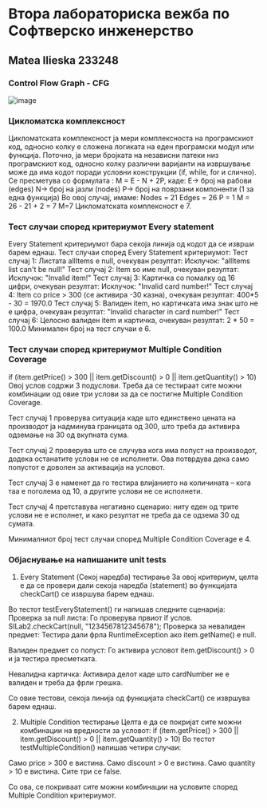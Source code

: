 # **Втора лабораториска вежба по Софтверско инженерство**

## Matea Ilieska 233248

### **Control Flow Graph - CFG**
![image](https://github.com/user-attachments/assets/7537a07a-4698-4d1e-8b77-57df528df6b7)


### **Цикломатска комплексност**

Цикломатската комплексност ја мери комплексноста на програмскиот код, односно колку е сложена логиката на еден програмски модул или функција.
Поточно, ја мери бројката на независни патеки низ програмскиот код, односно колку различни варијанти на извршување може да има кодот поради условни конструкции (if, while, for и слично).
Се пресметува со формулата : M = E - N + 2P, каде:
E-> број на рабови (edges)
N-> број на јазли (nodes)
P-> број на поврзани компоненти (1 за една функција)
Во овој случај, имаме:
Nodes = 21
Edges = 26
P = 1
M = 26 - 21 + 2 = 7
M=7
Цикломатската комплексност е 7.


### **Тест случаи според критериумот Every statement**

Every Statement критериумот бара секоја линија од кодот да се изврши барем еднаш.
Тест случаи според Every Statement критериумот:
Тест случај 1: Листата allItems е null, oчекуван резултат: Исклучок: "allItems list can't be null!"
Тест случај 2: Item so име null, очекуван резултат: Исклучок: "Invalid item!"
Тест случај 3: Картичка со помалку од 16 цифри, oчекуван резултат: Исклучок: "Invalid card number!"
Тест случај 4: Item со price > 300 (се активира -30 казна), очекуван резултат: 400*5 - 30 = 1970.0
Тест случај 5: Валиден item, но картичката има знак што не е цифра, очекуван резултат: "Invalid character in card number!"
Тест случај 6: Целосно валиден item и картичка, очекуван резултат: 2 * 50 = 100.0
Минимален број на тест случаи е 6.


### **Тест случаи според критериумот Multiple Condition Coverage**

if (item.getPrice() > 300 || item.getDiscount() > 0 || item.getQuantity() > 10)
Овој услов содржи 3 подуслови. Треба да се тестираат сите можни комбинации од овие три услови за да се постигне Multiple Condition Coverage.

Тест случај 1 проверува ситуација каде што единствено цената на производот ја надминува границата од 300, што треба да активира одземање на 30 од вкупната сума.

Тест случај 2 проверува што се случува кога има попуст на производот, додека останатите услови не се исполнети. Ова потврдува дека само попустот е доволен за активација на условот.

Тест случај 3 е наменет да го тестира влијанието на количината – кога таа е поголема од 10, а другите услови не се исполнети.

Тест случај 4 претставува негативно сценарио: ниту еден од трите услови не е исполнет, и како резултат не треба да се одзема 30 од сумата.

Минималниот број тест случаи според Multiple Condition Coverage е 4.



### **Објаснување на напишаните unit tests**

1. Every Statement (Секој наредба) тестирање
За овој критериум, целта е да се провери дали секоја наредба (statement) во функцијата checkCart() се извршува барем еднаш.

Во тестот testEveryStatement() ги напишав следните сценарија:
Проверка за null листа:
Го проверува првиот if услов.
SILab2.checkCart(null, "1234567812345678");
Проверка за невалиден предмет:
Тестира дали фрла RuntimeException ако item.getName() е null.

Валиден предмет со попуст:
Го активира условот item.getDiscount() > 0 и ја тестира пресметката.

Невалидна картичка:
Активира делот каде што cardNumber не е валиден и треба да фрли грешка.

Со овие тестови, секоја линија од функцијата checkCart() се извршува барем еднаш.

2. Multiple Condition тестирање
Целта е да се покријат сите можни комбинации на вредности за условот:
if (item.getPrice() > 300 || item.getDiscount() > 0 || item.getQuantity() > 10)
Во тестот testMultipleCondition() напишав четири случаи:

Само price > 300 е вистина.
Само discount > 0 е вистина.
Само quantity > 10 е вистина.
Сите три се false.

Со ова, се покриваат сите можни комбинации на условите според Multiple Condition критериумот.
